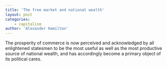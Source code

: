 ```yaml
---
title: 'The free market and national wealth'
layout: post
categories:
    - capitalism
author: 'Alexander Hamilton'
---
```


The prosperity of commerce is now perceived and acknowledged by all enlightened statesmen to be the most useful as well as the most productive source of national wealth, and has accordingly become a primary object of its political cares.